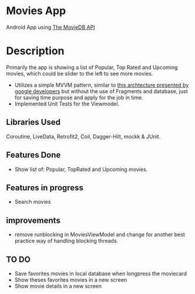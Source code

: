 # Movies App
Android App using [The MovieDB API](https://developers.themoviedb.org/3)

# Description
Primarily the app is showing a list of Popular, Top Rated and Upcoming movies, which could be slider to the left to see more movies.

- Utilizes a simple MVVM pattern, similar to [this archtecture presented by google developers](https://developer.android.com/topic/libraries/architecture/images/final-architecture.png) but without the use of Fragments and database, just for saving time purpose and apply for the job in time.
- Implemented Unit Tests for the Viewmodel.


## Libraries Used
Coroutine, LiveData, Retrofit2, Coil, Dagger-Hilt, mockk & JUnit.

## Features Done
- Show list of: Popular, TopRated and Upcoming movies.

## Features in progress
  - Search movies

## improvements
 - remove runblocking in MoviesViewModel and change for another best practice way of handling blocking threads.

## TO DO
  - Save favorites movies in local database when longpress the moviecard
  - Show theses favorites movies in a new screen
  - Show movie details in a new screen
  
